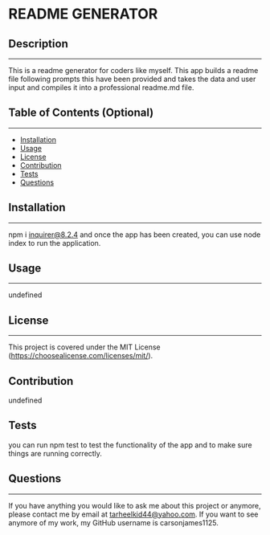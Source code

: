 # README GENERATOR 

  ## Description
  ---
  This is a readme generator for coders like myself. This app builds a readme file following prompts this have been provided and takes the data and user input and compiles it into a professional readme.md file. 

  ## Table of Contents (Optional)
  ---
  * [Installation](#installation)
  * [Usage](#usage)
  * [License](#license)
  * [Contribution](#contribution)
  * [Tests](#tests)
  * [Questions](#questions)
  
  ## Installation
  ---
  npm i inquirer@8.2.4 and once the app has been created, you can use node index to run the application. 

  ## Usage
  ---
  undefined

  ## License
  ---
  This project is covered under the MIT License (https://choosealicense.com/licenses/mit/).

  ## Contribution

  undefined

  ## Tests

  you can run npm test to test the functionality of the app and to make sure things are running correctly. 

  ## Questions
  ---
  
  If you have anything you would like to ask me about this project or anymore, please contact me by email at tarheelkid44@yahoo.com. If you want to see anymore of my work, my GitHub username is carsonjames1125.

  